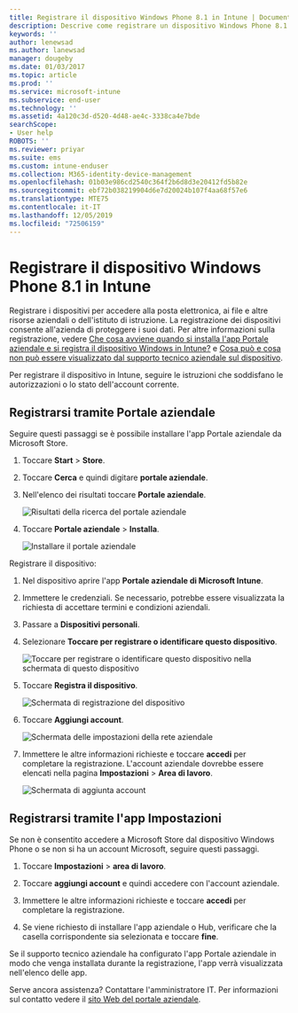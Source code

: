 ```yaml
---
title: Registrare il dispositivo Windows Phone 8.1 in Intune | Documentazione Microsoft
description: Descrive come registrare un dispositivo Windows Phone 8.1 in Intune
keywords: ''
author: lenewsad
ms.author: lanewsad
manager: dougeby
ms.date: 01/03/2017
ms.topic: article
ms.prod: ''
ms.service: microsoft-intune
ms.subservice: end-user
ms.technology: ''
ms.assetid: 4a120c3d-d520-4d48-ae4c-3338ca4e7bde
searchScope:
- User help
ROBOTS: ''
ms.reviewer: priyar
ms.suite: ems
ms.custom: intune-enduser
ms.collection: M365-identity-device-management
ms.openlocfilehash: 01b03e986cd2540c364f2b6d8d3e20412fd5b82e
ms.sourcegitcommit: ebf72b038219904d6e7d20024b107f4aa68f57e6
ms.translationtype: MTE75
ms.contentlocale: it-IT
ms.lasthandoff: 12/05/2019
ms.locfileid: "72506159"
---
```

# <a name="enroll-your-windows-phone-81-device-in-intune"></a>Registrare il dispositivo Windows Phone 8.1 in Intune  

Registrare i dispositivi per accedere alla posta elettronica, ai file e altre risorse aziendali o dell'istituto di istruzione. La registrazione dei dispositivi consente all'azienda di proteggere i suoi dati. Per altre informazioni sulla registrazione, vedere [Che cosa avviene quando si installa l'app Portale aziendale e si registra il dispositivo Windows in Intune?](what-happens-if-you-install-the-company-portal-app-and-enroll-your-device-in-intune-windows.md) e [Cosa può e cosa non può essere visualizzato dal supporto tecnico aziendale sul dispositivo](what-info-can-your-company-see-when-you-enroll-your-device-in-intune.md).  

Per registrare il dispositivo in Intune, seguire le istruzioni che soddisfano le autorizzazioni o lo stato dell'account corrente.

## <a name="enroll-through-company-portal"></a>Registrarsi tramite Portale aziendale  
Seguire questi passaggi se è possibile installare l'app Portale aziendale da Microsoft Store. 

1. Toccare **Start** > **Store**.  

2. Toccare **Cerca** e quindi digitare **portale aziendale**.  

3. Nell'elenco dei risultati toccare **Portale aziendale**.  


    ![Risultati della ricerca del portale aziendale](./media/WP81-1-CP-search-store-v2.png)  

4. Toccare **Portale aziendale**  &gt; **Installa**.  


    ![Installare il portale aziendale](./media/WP81-2-CP-install-v2.png)  

Registrare il dispositivo:  

1. Nel dispositivo aprire l'app **Portale aziendale di Microsoft Intune**.  


2. Immettere le credenziali. Se necessario, potrebbe essere visualizzata la richiesta di accettare termini e condizioni aziendali.  

3. Passare a **Dispositivi personali**.  

4. Selezionare **Toccare per registrare o identificare questo dispositivo**.  


    ![Toccare per registrare o identificare questo dispositivo nella schermata di questo dispositivo](./media/WP81-enroll-1-swipe-my-devices.png)  

5. Toccare **Registra il dispositivo**.  


    ![Schermata di registrazione del dispositivo](./media/WP81-enroll-2-enroll-this-device.png)  

6. Toccare **Aggiungi account**.  


    ![Schermata delle impostazioni della rete aziendale](./media/WP81-enroll-3-workplace-add-acct.png)  

7. Immettere le altre informazioni richieste e toccare **accedi** per completare la registrazione. L'account aziendale dovrebbe essere elencati nella pagina **Impostazioni** &gt; **Area di lavoro**.  


    ![Schermata di aggiunta account](./media/WP81-enroll-4-account-added.png)  

## <a name="enroll-through-settings-app"></a>Registrarsi tramite l'app Impostazioni  
Se non è consentito accedere a Microsoft Store dal dispositivo Windows Phone o se non si ha un account Microsoft, seguire questi passaggi.

1. Toccare **Impostazioni** &gt; **area di lavoro**.  

2. Toccare **aggiungi account** e quindi accedere con l'account aziendale.  

3. Immettere le altre informazioni richieste e toccare **accedi** per completare la registrazione.  

4. Se viene richiesto di installare l'app aziendale o Hub, verificare che la casella corrispondente sia selezionata e toccare **fine**.  

Se il supporto tecnico aziendale ha configurato l'app Portale aziendale in modo che venga installata durante la registrazione, l'app verrà visualizzata nell'elenco delle app.  

Serve ancora assistenza? Contattare l'amministratore IT. Per informazioni sul contatto vedere il [sito Web del portale aziendale](https://go.microsoft.com/fwlink/?linkid=2010980).
